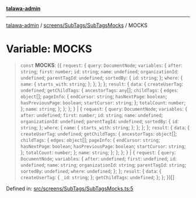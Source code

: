 [**talawa-admin**](../../../../README.md)

***

[talawa-admin](../../../../README.md) / [screens/SubTags/SubTagsMocks](../README.md) / MOCKS

# Variable: MOCKS

> `const` **MOCKS**: (\{ `request`: \{ `query`: `DocumentNode`; `variables`: \{ `after`: `string`; `first`: `number`; `id`: `string`; `name`: `undefined`; `organizationId`: `undefined`; `parentTagId`: `undefined`; `sortedBy`: \{ `id`: `string`; \}; `where`: \{ `name`: \{ `starts_with`: `string`; \}; \}; \}; \}; `result`: \{ `data`: \{ `createUserTag`: `undefined`; `getChildTags`: \{ `ancestorTags`: `any`[]; `childTags`: \{ `edges`: `object`[]; `pageInfo`: \{ `endCursor`: `string`; `hasNextPage`: `boolean`; `hasPreviousPage`: `boolean`; `startCursor`: `string`; \}; `totalCount`: `number`; \}; `name`: `string`; \}; \}; \}; \} \| \{ `request`: \{ `query`: `DocumentNode`; `variables`: \{ `after`: `undefined`; `first`: `number`; `id`: `string`; `name`: `undefined`; `organizationId`: `undefined`; `parentTagId`: `undefined`; `sortedBy`: \{ `id`: `string`; \}; `where`: \{ `name`: \{ `starts_with`: `string`; \}; \}; \}; \}; `result`: \{ `data`: \{ `createUserTag`: `undefined`; `getChildTags`: \{ `ancestorTags`: `object`[]; `childTags`: \{ `edges`: `object`[]; `pageInfo`: \{ `endCursor`: `string`; `hasNextPage`: `boolean`; `hasPreviousPage`: `boolean`; `startCursor`: `string`; \}; `totalCount`: `number`; \}; `name`: `string`; \}; \}; \}; \} \| \{ `request`: \{ `query`: `DocumentNode`; `variables`: \{ `after`: `undefined`; `first`: `undefined`; `id`: `undefined`; `name`: `string`; `organizationId`: `string`; `parentTagId`: `string`; `sortedBy`: `undefined`; `where`: `undefined`; \}; \}; `result`: \{ `data`: \{ `createUserTag`: \{ `_id`: `string`; \}; `getChildTags`: `undefined`; \}; \}; \})[]

Defined in: [src/screens/SubTags/SubTagsMocks.ts:5](https://github.com/bint-Eve/talawa-admin/blob/bb9ac170c0ec806cc5423650a66bbe110c3af5d9/src/screens/SubTags/SubTagsMocks.ts#L5)
